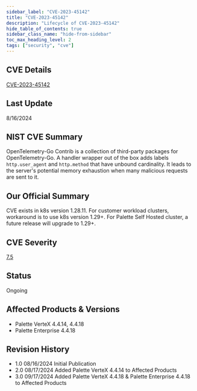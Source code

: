 ```yaml
---
sidebar_label: "CVE-2023-45142"
title: "CVE-2023-45142"
description: "Lifecycle of CVE-2023-45142"
hide_table_of_contents: true
sidebar_class_name: "hide-from-sidebar"
toc_max_heading_level: 2
tags: ["security", "cve"]
---
```


## CVE Details

[CVE-2023-45142](https://nvd.nist.gov/vuln/detail/CVE-2023-45142)

## Last Update

8/16/2024

## NIST CVE Summary

OpenTelemetry-Go Contrib is a collection of third-party packages for OpenTelemetry-Go. A handler wrapper out of the box
adds labels `http.user_agent` and `http.method` that have unbound cardinality. It leads to the server's potential memory
exhaustion when many malicious requests are sent to it.

## Our Official Summary

CVE exists in k8s version 1.28.11. For customer workload clusters, workaround is to use k8s version 1.29+. For Palette
Self Hosted cluster, a future release will upgrade to 1.29+.

## CVE Severity

[7.5](https://nvd.nist.gov/vuln/detail/CVE-2023-45142)

## Status

Ongoing

## Affected Products & Versions

- Palette VerteX 4.4.14, 4.4.18
- Palette Enterprise 4.4.18

## Revision History

- 1.0 08/16/2024 Initial Publication
- 2.0 08/17/2024 Added Palette VerteX 4.4.14 to Affected Products
- 3.0 09/17/2024 Added Palette VerteX 4.4.18 & Palette Enterprise 4.4.18 to Affected Products
